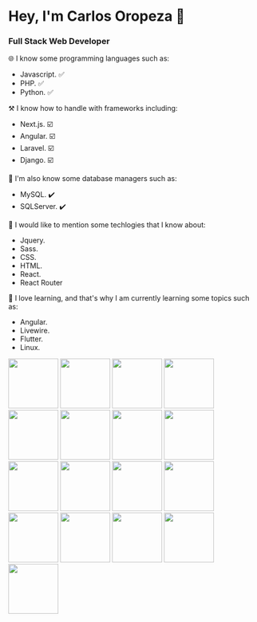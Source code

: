 # Hey, I'm Carlos Oropeza 👋

### Full Stack Web Developer

🌐 I know some programming languages such as:
- Javascript. ✅
- PHP. ✅
- Python. ✅

⚒️ I know how to handle with frameworks including:
- Next.js. ☑️
- Angular. ☑️
- Laravel. ☑️
- Django. ☑️

📄 I'm also know some database managers such as:
- MySQL. ✔️
- SQLServer. ✔️

🔭 I would like to mention some techlogies that I know about:
- Jquery.
- Sass.
- CSS.
- HTML.
- React.
- React Router

🌱 I love learning, and that's why I am currently learning some topics such as:
- Angular.
- Livewire.
- Flutter.
- Linux.
  
<img src="https://github.com/CeonSl/CeonSl/assets/115918385/4c982fe1-135f-4cf9-be54-1275ed183668" width="100" height="100">
<img src="https://github.com/CeonSl/CeonSl/assets/115918385/5e201d97-2c37-40fb-a62a-c3aeca681152" width="100" height="100">
<img src="https://github.com/CeonSl/CeonSl/assets/115918385/63999470-8b5d-4193-858f-e8f0389195a2" width="100" height="100">
<img src="https://github.com/CeonSl/CeonSl/assets/115918385/5ea3004e-82bc-4992-ab26-f2d88efde346" width="100" height="100">
<img src="https://github.com/CeonSl/CeonSl/assets/115918385/d2c4ef52-7c6a-4639-b925-e087b68f538f" width="100" height="100">
<img src="https://github.com/CeonSl/CeonSl/assets/115918385/915c0360-3d15-4384-9c6c-24aa8eb558c0" width="100" height="100">
<img src="https://github.com/CeonSl/CeonSl/assets/115918385/909534e8-8f6e-45a5-a498-05d67088a33b" width="100" height="100">
<img src="https://github.com/CeonSl/CeonSl/assets/115918385/1ca15ca0-e60e-4dba-ba1b-9add77fc3915" width="100" height="100">
<img src="https://github.com/CeonSl/CeonSl/assets/115918385/26dfd935-136e-4cda-9ba7-1ff72622ccbf" width="100" height="100">
<img src="https://github.com/CeonSl/CeonSl/assets/115918385/66c9b4d2-e68e-425d-a80a-df472cc14055" width="100" height="100">
<img src="https://github.com/CeonSl/CeonSl/assets/115918385/966d4f0e-18a5-4887-afa1-34fa51906472" width="100" height="100">
<img src="https://github.com/CeonSl/CeonSl/assets/115918385/b70a165e-e7e6-46b0-a7c0-152cac220cec" width="100" height="100">
<img src="https://github.com/CeonSl/CeonSl/assets/115918385/697ca3e8-6a4a-493e-a300-5423fad7f544" width="100" height="100">
<img src="https://github.com/CeonSl/CeonSl/assets/115918385/35d7dda2-5325-4b5f-aa5e-18bfdee389d0" width="100" height="100">
<img src="https://github.com/CeonSl/CeonSl/assets/115918385/203b56a3-b865-4f2c-a066-b2efc1c1ead3" width="100" height="100">
<img src="https://github.com/CeonSl/CeonSl/assets/115918385/3a2a6d92-bd63-41c3-9f91-7849618d2e79" width="100" height="100">
<img src="https://github.com/CeonSl/CeonSl/assets/115918385/9803ff72-27b4-4ca6-b0bf-a863043a8921" width="100" height="100">





